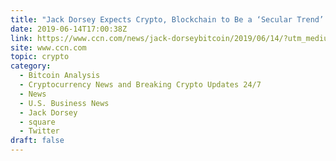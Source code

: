 ```yaml
---
title: "Jack Dorsey Expects Crypto, Blockchain to Be a ‘Secular Trend’ in Finance"
date: 2019-06-14T17:00:38Z
link: https://www.ccn.com/news/jack-dorseybitcoin/2019/06/14/?utm_medium=RSS&utm_source=hune
site: www.ccn.com
topic: crypto
category:
  - Bitcoin Analysis
  - Cryptocurrency News and Breaking Crypto Updates 24/7
  - News
  - U.S. Business News
  - Jack Dorsey
  - square
  - Twitter
draft: false
---
```

